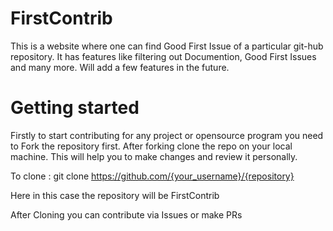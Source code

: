 # FirstContrib
This is a website where one can find Good First Issue of a particular git-hub repository. It has features like filtering out Documention, Good First Issues and many more. Will add a few features in the future.

# Getting started
Firstly to start contributing for any project or opensource program you need to Fork the repository first.
After forking clone the repo on your local machine. This will help you to make changes and review it personally.

To clone :
git clone https://github.com/{your_username}/{repository}

Here in this case the repository will be FirstContrib

After Cloning you can contribute via Issues or make PRs